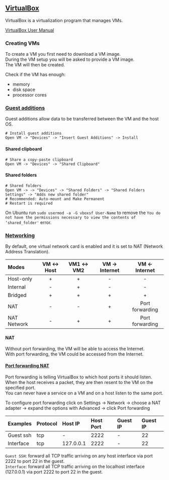 ## [VirtualBox](https://www.virtualbox.org/)

VirtualBox is a virtualization program that manages VMs.

[VirtualBox User Manual](https://www.virtualbox.org/manual/UserManual.html)

### Creating VMs

To create a VM you first need to download a VM image.  
During the VM setup you will be asked to provide a VM image.  
The VM will then be created.  

Check if the VM has enough:
* memory
* disk space
* processor cores

### [Guest additions](https://www.virtualbox.org/manual/ch04.html)

Guest additions allow data to be transferred between the VM and the host OS.  

```
# Install guest additions
Open VM -> "Devices" -> "Insert Guest Additions" -> Install
```

#### Shared clipboard

```
# Share a copy-paste clipboard
Open VM -> "Devices" -> "Shared Clipboard"
```

#### Shared folders

```
# Shared folders
Open VM -> -> "Devices" -> "Shared Folders" -> "Shared Folders Settings" -> "Adds new shared folder"
# Recommended: Auto-mount and Make Permanent
# Restart is required
```

On Ubuntu run `sudo usermod -a -G vboxsf User-Name` to remove the `You do not have the permissions necessary to view the contents of ‘shared_folder'` error.  

### [Networking](https://www.virtualbox.org/manual/ch06.html)

By default, one virtual network card is enabled and it is set to NAT (Network Address Translation).  

| Modes | VM <-> Host | VM1 <-> VM2 | VM -> Internet | VM <- Internet |
| :--- | :---: | :---: | :---: | :---: |
| Host-only | + | + | - | - |
| Internal | - | + | - | - |
| Bridged | + | + | + | + |
| NAT | - | - | + | Port forwarding |
| NAT Network | - | + | + | Port forwarding |

#### NAT

Without port forwarding, the VM will be able to access the Internet.  
With port forwarding, the VM could be accessed from the Internet.  

#### [Port forwarding NAT](https://www.virtualbox.org/manual/ch06.html#natforward)

Port forwarding is telling VirtualBox to which host ports it should listen.  
When the host receives a packet, they are then resent to the VM on the specified port.  
You can never have a service on a VM and on a host listen to the same port.  

To configure port forwarding click on Settings -> Network -> choose a NAT adapter -> expand the options with Advanced -> click Port forwarding

| Examples | Protocol | Host IP | Host Port | Guest IP | Guest IP |
| :--- | :--- | :--- | :--- | :--- | :--- |
| Guest ssh | tcp | - | 2222 | - | 22 |
| Interface | tcp | 127.0.0.1 | 2222 | - | 22 |

`Guest SSH`: forward all TCP traffic arriving on any host interface via port 2222 to port 22 in the guest.  
`Interface`: forward all TCP traffic arriving on the localhost interface (127.0.0.1) via port 2222 to port 22 in the guest.  
